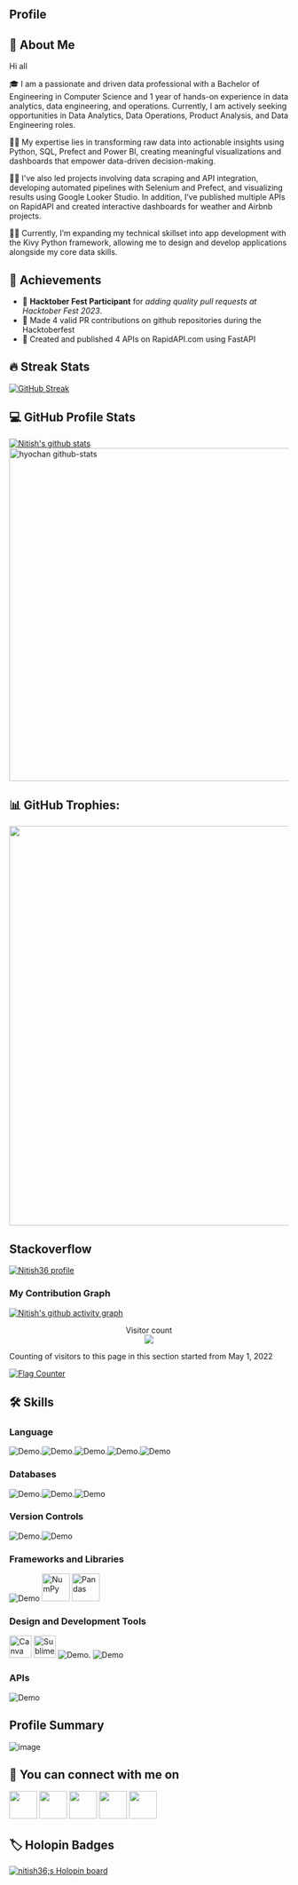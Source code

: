 ## Profile

## 🚀 About Me

Hi all

🎓  I am a passionate and driven data professional with a Bachelor of Engineering in Computer Science and 1 year of hands-on experience in data analytics, data engineering, and operations. Currently, I am actively seeking opportunities in Data Analytics, Data Operations, Product Analysis, and Data Engineering roles.

👨‍💻 My expertise lies in transforming raw data into actionable insights using Python, SQL, Prefect and Power BI, creating meaningful visualizations and dashboards that empower data-driven decision-making.

👨‍💻  I've also led projects involving data scraping and API integration, developing automated pipelines with Selenium and Prefect, and visualizing results using Google Looker Studio. In addition, I’ve published multiple APIs on RapidAPI and created interactive dashboards for weather and Airbnb projects.

👨‍💻 Currently, I’m expanding my technical skillset into app development with the Kivy Python framework, allowing me to design and develop applications alongside my core data skills.


## 🏅 Achievements

-   🤝 **Hacktober Fest Participant** for _adding quality pull requests at Hacktober Fest 2023_.
-   🥈 Made 4 valid PR contributions on github repositories during the Hacktoberfest
-   🥉 Created and published 4 APIs on RapidAPI.com using FastAPI


## 🔥 Streak Stats
[![GitHub Streak](http://github-readme-streak-stats.herokuapp.com?user=Nitish36&theme=neon-dark&hide_border=true&date_format=j%20M%5B%20Y%5D)](https://git.io/streak-stats)
## 💻 GitHub Profile Stats
<a href="https://github.com/Nitish36/github-readme-stats"><img align="center" src="https://github-readme-stats.vercel.app/api?username=Nitish36&show_icons=true&include_all_commits=true&theme=dracula&hide_border=true" alt="Nitish's github stats" /></a><br>
<img width=600 src="https://stats.dooboo.io/api/github-stats-advanced?login=Nitish36" alt="hyochan github-stats"><br>


## 📊 GitHub Trophies:
<img width=720 src="https://stats.dooboo.io/api/github-trophies?login=Nitish36"><br>

## Stackoverflow
[![Nitish36 profile](https://stackoverflow-readme-profile.johannchopin.fr/profile/19821239?theme=cobalt&website=true&location=true)](https://github.com/johannchopin/stackoverflow-readme-profile)

### My Contribution Graph
[![Nitish's github activity graph](https://github-readme-activity-graph.vercel.app/graph?username=Nitish36&theme=tokyo-night&area=true)](https://github.com/Nitish36/github-readme-activity-graph)

<p align="center"> 
  Visitor count<br>
  <img src="https://profile-counter.glitch.me/Nitish36/count.svg" />

  Counting of visitors to this page in this section started from May 1, 2022

  <a href="https://info.flagcounter.com/jFGM"><img src="https://s01.flagcounter.com/count2/jFGM/bg_FFFFFF/txt_000000/border_CCCCCC/columns_2/maxflags_10/viewers_0/labels_0/pageviews_0/flags_0/percent_0/" alt="Flag Counter" border="0"></a>
</p>

## 🛠️ Skills

### Language
![Demo](https://ziadoua.github.io/m3-Markdown-Badges/badges/Python/python1.svg).![Demo](https://ziadoua.github.io/m3-Markdown-Badges/badges/MySQL/mysql1.svg).![Demo](https://ziadoua.github.io/m3-Markdown-Badges/badges/Java/java3.svg).![Demo](https://ziadoua.github.io/m3-Markdown-Badges/badges/HTML/html2.svg).![Demo](https://ziadoua.github.io/m3-Markdown-Badges/badges/CSS/css2.svg)

### Databases
![Demo](https://ziadoua.github.io/m3-Markdown-Badges/badges/MySQL/mysql1.svg).![Demo](https://ziadoua.github.io/m3-Markdown-Badges/badges/SQLite/sqlite1.svg).![Demo](https://ziadoua.github.io/m3-Markdown-Badges/badges/MongoDB/mongodb2.svg)

### Version Controls
![Demo](https://ziadoua.github.io/m3-Markdown-Badges/badges/Git/git2.svg).![Demo](https://ziadoua.github.io/m3-Markdown-Badges/badges/Github/github2.svg)

### Frameworks and Libraries
![Demo](https://ziadoua.github.io/m3-Markdown-Badges/badges/Flask/flask2.svg)
<a href="#"><img height="50" img alt="NumPy" src="https://img.icons8.com/color/1x/numpy.png"></a>
<a href="#"><img height="50" img alt="Pandas" src="https://img.icons8.com/color/1x/pandas.png"></a>



### Design and Development Tools
<a href="#"><img height="40" img alt="Canva" src="https://img.icons8.com/fluency/1x/canva.png"></a>
<a href="#"><img height="40" img alt="Sublime Text Editor" src="https://img.icons8.com/nolan/1x/sublime-text-new-logo.png"></a>
![Demo](https://ziadoua.github.io/m3-Markdown-Badges/badges/VisualStudioCode/visualstudiocode1.svg). ![Demo](https://ziadoua.github.io/m3-Markdown-Badges/badges/PyCharm/pycharm2.svg)

### APIs
![Demo](https://ziadoua.github.io/m3-Markdown-Badges/badges/FastAPI/fastapi1.svg)

## Profile Summary
![image](https://github.com/user-attachments/assets/e3e3e475-0a7a-4dcb-b8dc-2fa44285b285)


## 🔗 You can connect with me on 
<a href="https://www.linkedin.com/in/nitish-k-5431641b2/"><img height="50" src="https://cdn3.iconfinder.com/data/icons/2018-social-media-logotypes/1000/2018_social_media_popular_app_logo_linkedin-64.png"/></a>
<a href='https://www.kaggle.com/freeman007'><img height="50" src="https://cdn4.iconfinder.com/data/icons/logos-and-brands/512/189_Kaggle_logo_logos-64.png" height='18px'/></a>
<a href="https://wa.me/+917975722193"><img height="50" src="https://cdn3.iconfinder.com/data/icons/2018-social-media-logotypes/1000/2018_social_media_popular_app_logo-whatsapp-64.png"/></a>
<a href="https://stackoverflow.com/users/19821239/nitish-k"><img height="50" src="https://img.icons8.com/external-tal-revivo-shadow-tal-revivo/1x/external-stack-overflow-is-a-question-and-answer-site-for-professional-logo-shadow-tal-revivo.png"/></a>
<a href="https://discord.com/channels/@me"><img height="50" src="https://cdn0.iconfinder.com/data/icons/social-media-2475/128/discord_message_interaction_logo_communication-64.png"/></a>


## 🏷️ Holopin Badges

<a href="https://holopin.io/@nitish36"><img src="https://holopin.me/nitish36" alt="nitish36;s Holopin board"></a>



